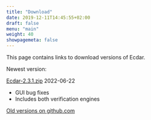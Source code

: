 ```yaml
---
title: "Download"
date: 2019-12-11T14:45:55+02:00
draft: false
menu: "main"
weight: 40
showpagemeta: false
---
```


This page contains links to download versions of Ecdar.

Newest version:


[Ecdar-2.3.1.zip](https://github.com/Ecdar/ECDAR/releases/download/v2.3.1/ecdar-2.3.1.zip) 2022-06-22

* GUI bug fixes
* Includes both verification engines 

[Old versions on github.com](https://github.com/Ecdar/ECDAR/releases/)


